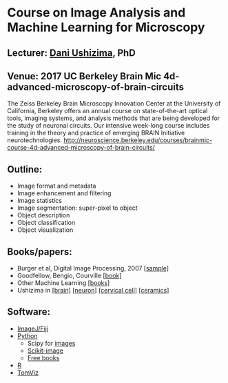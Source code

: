 # Course on Image Analysis and Machine Learning for Microscopy
## Lecturer: [Dani Ushizima](http://vis.lbl.gov/~daniela), PhD
## Venue: 2017 UC Berkeley Brain Mic 4d-advanced-microscopy-of-brain-circuits
The Zeiss Berkeley Brain Microscopy Innovation Center at the University of California, Berkeley offers an annual course on state-of-the-art optical tools, imaging systems, and analysis methods that are being developed for the study of neuronal circuits. Our intensive week-long course includes training in the theory and practice of emerging BRAIN Initiative neurotechnologies. 
http://neuroscience.berkeley.edu/courses/brainmic-course-4d-advanced-microscopy-of-brain-circuits/

## Outline:
- Image format and metadata
- Image enhancement and filtering
- Image statistics
- Image segmentation: super-pixel to object
- Object description
- Object classification
- Object visualization

## Books/papers:
- Burger et al, Digital Image Processing, 2007 [[sample]](https://imagingbook.files.wordpress.com/2013/06/burgerburgeen20071104_ijreference_letter.pdf)
- Goodfellow, Bengio, Courville [[book]](https://github.com/HFTrader/DeepLearningBook)
- Other Machine Learning [[books]](http://www.datasciencecentral.com/profiles/blogs/10-free-machine-learning-books)
- Ushizima in [[brain]](http://www.cv-foundation.org//openaccess/content_cvpr_2016_workshops/w15/papers/Alegro_Multimodal_Whole_Brain_CVPR_2016_paper.pdf) [[neuron]](http://www.sciencedirect.com/science/journal/01650270/282) [[cervical cell]](https://www.ncbi.nlm.nih.gov/pubmed/26800556) [[ceramics]]()

## Software:
- [ImageJ/Fiji](https://fiji.sc/)
- [Python](https://www.continuum.io/downloads)
    - Scipy for [images](http://www.scipy-lectures.org/advanced/image_processing/index.html)
    - [Scikit-image]()
    - [Free books](http://pythonbooks.revolunet.com/)
- [R](http://cran.r-project.org/)
- [TomViz](http://www.tomviz.org/)
